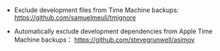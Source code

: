 #### 



- Exclude development files from Time Machine backups:  https://github.com/samuelmeuli/tmignore

- Automatically exclude development dependencies from Apple Time Machine backups： https://github.com/stevegrunwell/asimov

